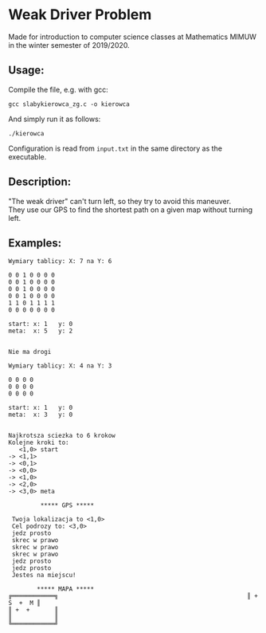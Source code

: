 # Weak Driver Problem

Made for introduction to computer science classes at Mathematics MIMUW in the winter semester of 2019/2020.

## Usage:
Compile the file, e.g. with gcc:
```
gcc slabykierowca_zg.c -o kierowca
```
And simply run it as follows:
```
./kierowca
```

Configuration is read from `input.txt` in the same directory as the executable.

## Description:

"The weak driver" can't turn left, so they try to avoid this maneuver.  
They use our GPS to find the shortest path on a given map without turning left.

## Examples:

```
Wymiary tablicy: X: 7 na Y: 6

0 0 1 0 0 0 0
0 0 1 0 0 0 0
0 0 1 0 0 0 0
0 0 1 0 0 0 0
1 1 0 1 1 1 1
0 0 0 0 0 0 0

start: x: 1   y: 0
meta:  x: 5   y: 2


Nie ma drogi
```

```
Wymiary tablicy: X: 4 na Y: 3

0 0 0 0
0 0 0 0
0 0 0 0

start: x: 1   y: 0
meta:  x: 3   y: 0


Najkrotsza sciezka to 6 krokow
Kolejne kroki to:
   <1,0> start
-> <1,1>
-> <0,1>
-> <0,0>
-> <1,0>
-> <2,0>
-> <3,0> meta

         ***** GPS *****

 Twoja lokalizacja to <1,0>
 Cel podrozy to: <3,0>
 jedz prosto
 skrec w prawo
 skrec w prawo
 skrec w prawo
 jedz prosto
 jedz prosto
 Jestes na miejscu!

        ***** MAPA *****
╔════════════╗                                                     ║ +  S  +  M ║                                                                ║ +  +       ║                                                               ║            ║                                                                ╚════════════╝
```